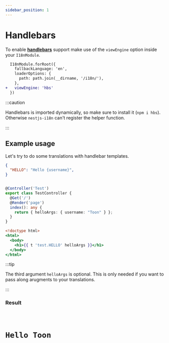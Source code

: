 ```yaml
---
sidebar_position: 1
---
```


# Handlebars

To enable [**handlebars**](https://handlebarsjs.com) support make use of the `viewEngine` option inside your `I18nModule`.

```diff title="src/app.module.ts"
  I18nModule.forRoot({
    fallbackLanguage: 'en',
    loaderOptions: {
      path: path.join(__dirname, '/i18n/'),
    },
+   viewEngine: 'hbs'
  })
```

:::caution

Handlebars is imported dynamically, so make sure to install it (`npm i hbs`). Otherwise `nestjs-i18n` can't register the helper function.

:::

## Example usage

Let's try to do some translations with handlebar templates.

```json title="src/i18n/en/test.json"
{
  "HELLO": "Hello {username}",
}
```

```typescript title="src/app.controller.ts"

@Controller('Test')
export class TestController {
  @Get('/')
  @Render('page')
  index(): any {
    return { helloArgs: { username: "Toon" } };
  }
}

```

```hbs title="src/view/page.hbs"
<!doctype html>
<html>
  <body>
    <h1>{{ t 'test.HELLO' helloArgs }}</h1>
  </body>
</html>
```

:::tip

The third argument `helloArgs` is optional. This is only needed if you want to pass along arugments to your translations.

:::

### Result
<code>
  <h1>Hello Toon</h1>
</code>